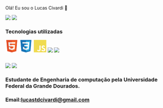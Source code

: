 Olá! Eu sou o Lucas Civardi 👋 

<div>
    <img height="150em" src="https://github-readme-stats-ten-gilt.vercel.app/api?username=LucasCiv&show_icons=true&theme=nightowl&count_private=true">
    <img height="150em" src="https://github-readme-stats-ten-gilt.vercel.app/api/top-langs/?username=LucasCiv&layout=compact&theme=nightowl">
</div>

### Tecnologias utilizadas

  <div>
    <img height='40em' src="https://raw.githubusercontent.com/devicons/devicon/master/icons/html5/html5-original.svg">
    <img height='40em' src="https://raw.githubusercontent.com/devicons/devicon/master/icons/css3/css3-original.svg">
    <img height='40em' src="https://raw.githubusercontent.com/devicons/devicon/master/icons/javascript/javascript-plain.svg">
    <img height='40em' src="https://cdn.jsdelivr.net/gh/devicons/devicon/icons/typescript/typescript-original.svg" />
    <img height='40em' src="https://cdn.jsdelivr.net/gh/devicons/devicon/icons/c/c-original.svg">
  </div>

  ##

  <div> 
  <a href="https://www.instagram.com/lucas_civardi/" target="_blank"><img src="https://img.shields.io/badge/-Instagram-%23E4405F?style=for-the-badge&logo=instagram&logoColor=white" target="_blank"></a>
  <a href="https://www.linkedin.com/in/lucas-civardi-3388b3264/" target="_blank"><img src="https://img.shields.io/badge/-LinkedIn-%230077B5?style=for-the-badge&logo=linkedin&logoColor=white" target="_blank"></a> 
</div>

### Estudante de Engenharia de computação pela Universidade Federal da Grande Dourados.
### Email:lucastdcivardi@gmail.com
